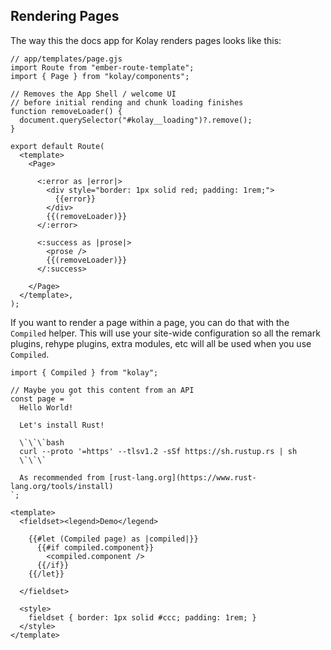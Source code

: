 ## Rendering Pages

The way this the docs app for Kolay renders pages looks like this:

```gjs
// app/templates/page.gjs
import Route from "ember-route-template";
import { Page } from "kolay/components";

// Removes the App Shell / welcome UI
// before initial rending and chunk loading finishes
function removeLoader() {
  document.querySelector("#kolay__loading")?.remove();
}

export default Route(
  <template>
    <Page>

      <:error as |error|>
        <div style="border: 1px solid red; padding: 1rem;">
          {{error}}
        </div>
        {{(removeLoader)}}
      </:error>

      <:success as |prose|>
        <prose />
        {{(removeLoader)}}
      </:success>

    </Page>
  </template>,
);
```

If you want to render a page within a page, you can do that with the `Compiled` helper. This will use your site-wide configuration so all the remark plugins, rehype plugins, extra modules, etc will all be used when you use `Compiled`.

```gjs live preview no-shadow
import { Compiled } from "kolay";

// Maybe you got this content from an API
const page = `
  Hello World!

  Let's install Rust!

  \`\`\`bash
  curl --proto '=https' --tlsv1.2 -sSf https://sh.rustup.rs | sh
  \`\`\`

  As recommended from [rust-lang.org](https://www.rust-lang.org/tools/install)
`;

<template>
  <fieldset><legend>Demo</legend>

    {{#let (Compiled page) as |compiled|}}
      {{#if compiled.component}}
        <compiled.component />
      {{/if}}
    {{/let}}

  </fieldset>

  <style>
    fieldset { border: 1px solid #ccc; padding: 1rem; }
  </style>
</template>
```
